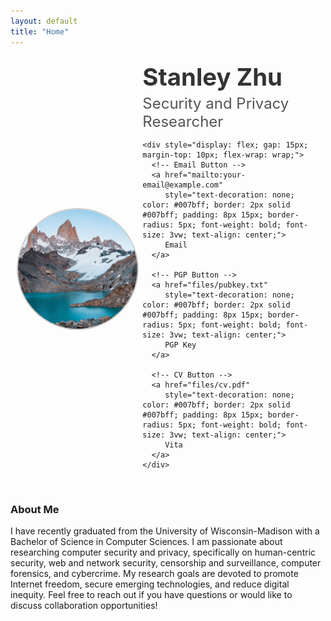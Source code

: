 ```yaml
---
layout: default
title: "Home"
---
```


<div style="display: flex; flex-wrap: wrap; align-items: center; margin-bottom: 10px; padding: 10px;">
  <div style="flex: 1 1 150px; text-align: center;">
    <img src="files/my-photo.jpg" alt="Your Photo" 
         style="max-width: 100%; height: auto; border-radius: 50%; border: 2px solid #ccc; margin-right: 20px;">
  </div>

  <!-- Text and Title on the right -->
  <div style="flex: 2 1 200px; padding-left: 10px; max-width: 100%;">
    <h1 style="font-size: 4vw; margin: 0; color: #333;">Stanley Zhu</h1>
    <p style="font-size: 2.5vw; color: #555; margin-top: 5px; margin-bottom: 5px;">Security and Privacy Researcher</p>

    <div style="display: flex; gap: 15px; margin-top: 10px; flex-wrap: wrap;">
      <!-- Email Button -->
      <a href="mailto:your-email@example.com" 
         style="text-decoration: none; color: #007bff; border: 2px solid #007bff; padding: 8px 15px; border-radius: 5px; font-weight: bold; font-size: 3vw; text-align: center;">
         Email
      </a>

      <!-- PGP Button -->
      <a href="files/pubkey.txt" 
         style="text-decoration: none; color: #007bff; border: 2px solid #007bff; padding: 8px 15px; border-radius: 5px; font-weight: bold; font-size: 3vw; text-align: center;">
         PGP Key
      </a>

      <!-- CV Button -->
      <a href="files/cv.pdf" 
         style="text-decoration: none; color: #007bff; border: 2px solid #007bff; padding: 8px 15px; border-radius: 5px; font-weight: bold; font-size: 3vw; text-align: center;">
         Vita
      </a>
    </div>
  </div>
</div>


<div style="margin-top: 30px;">
  <h3>About Me</h3>
  <p>
    I have recently graduated from the University of Wisconsin-Madison with a Bachelor of Science in Computer Sciences. I am passionate about researching computer security and privacy, specifically on human-centric security, web and network security, censorship and surveillance, computer forensics, and cybercrime. My research goals are devoted to promote Internet freedom, secure emerging technologies, and reduce digital inequity. Feel free to reach out if you have questions or would like to discuss collaboration opportunities!
  </p>

</div>
